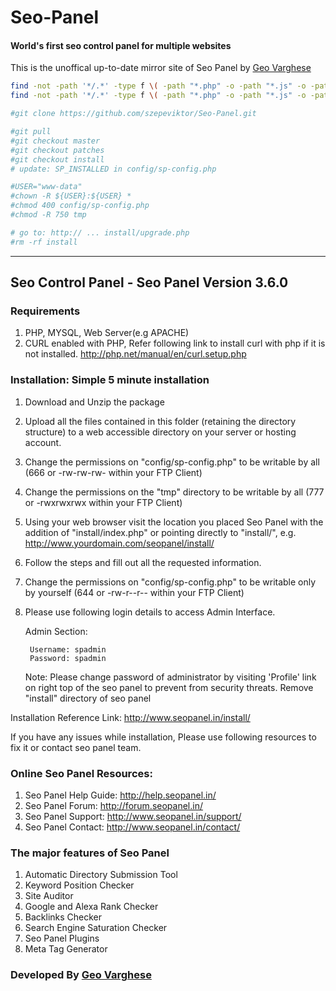 Seo-Panel
=========

#### World's first seo control panel for multiple websites

This is the unoffical up-to-date mirror site of Seo Panel by [Geo Varghese](http://www.seopanel.in/)

```bash
find -not -path '*/.*' -type f \( -path "*.php" -o -path "*.js" -o -path "*.css" \) -exec dos2unix \{\} \;
find -not -path '*/.*' -type f \( -path "*.php" -o -path "*.js" -o -path "*.css" \) -exec sed -i 's/[ \t]*$//' \{\} \;
```

```bash
#git clone https://github.com/szepeviktor/Seo-Panel.git

#git pull
#git checkout master
#git checkout patches
#git checkout install
# update: SP_INSTALLED in config/sp-config.php

#USER="www-data"
#chown -R ${USER}:${USER} *
#chmod 400 config/sp-config.php
#chmod -R 750 tmp

# go to: http:// ... install/upgrade.php
#rm -rf install
```

- - -

## Seo Control Panel - Seo Panel Version 3.6.0

### Requirements

1. PHP, MYSQL, Web Server(e.g APACHE)
2. CURL enabled with PHP, Refer following link to install curl with php if it is not installed.
   http://php.net/manual/en/curl.setup.php


### Installation: Simple 5 minute installation

1. Download and Unzip the package
2. Upload all the files contained in this folder (retaining the directory structure) to a web accessible directory on your server or hosting account.
3. Change the permissions on "config/sp-config.php" to be writable by all (666 or -rw-rw-rw- within your FTP Client)
4. Change the permissions on the "tmp" directory to be writable by all (777 or -rwxrwxrwx within your FTP Client)
5. Using your web browser visit the location you placed Seo Panel with the addition of "install/index.php" or pointing directly to "install/", e.g. http://www.yourdomain.com/seopanel/install/
6. Follow the steps and fill out all the requested information.
7. Change the permissions on "config/sp-config.php" to be writable only by yourself (644 or -rw-r--r-- within your FTP Client)
8. Please use following login details to access Admin Interface.

    Admin Section:

        Username: spadmin
        Password: spadmin

    Note:
        Please change password of administrator by visiting 'Profile' link on right top of the seo panel to prevent from security threats.
        Remove "install" directory of seo panel

Installation Reference Link: http://www.seopanel.in/install/

If you have any issues while installation, Please use following resources to fix it or contact seo panel team.


### Online Seo Panel Resources:

1. Seo Panel Help Guide: http://help.seopanel.in/
1. Seo Panel Forum: http://forum.seopanel.in/
1. Seo Panel Support: http://www.seopanel.in/support/
1. Seo Panel Contact: http://www.seopanel.in/contact/


### The major features of Seo Panel

1. Automatic Directory Submission Tool
1. Keyword Position Checker
1. Site Auditor
1. Google and Alexa Rank Checker
1. Backlinks Checker
1. Search Engine Saturation Checker
1. Seo Panel Plugins
1. Meta Tag Generator


### Developed By [Geo Varghese](http://www.seopanel.in/)
